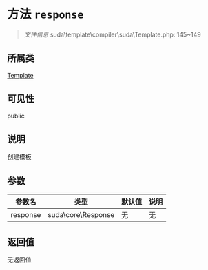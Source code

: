 # 方法 `response`

> *文件信息* suda\template\compiler\suda\Template.php: 145~149

## 所属类 

[Template](../Template.md)

## 可见性

public

## 说明

创建模板

## 参数


| 参数名 | 类型 | 默认值 | 说明 |
|--------|-----|-------|-------|
| response |  suda\core\Response | 无 | 无 |



## 返回值

无返回值
